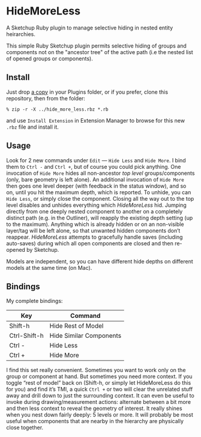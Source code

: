 # HideMoreLess
A Sketchup Ruby plugin to manage selective hiding in nested entity heirarchies.

This simple Ruby Sketchup plugin permits selective hiding of groups and components not on the "ancestor tree" of the active path (i.e the nested list of opened groups or components).

## Install

Just drop [a copy](https://raw.githubusercontent.com/jdtsmith/hidemoreless/master/hide_moreless.rb) in your Plugins folder, or if you prefer, clone this repository, then from the folder:

```
% zip -r -X ../hide_more_less.rbz *.rb
```

and use `Install Extension` in Extension Manager to browse for this new `.rbz` file and install it.

## Usage

Look for 2 new commands under `Edit` — `Hide Less` and `Hide More`. I bind them to `Ctrl -` and `Ctrl +`, but of course you could pick anything.  One invocation of `Hide More` hides all non-ancestor _top level_ groups/components (only, bare geometry is left alone). An additional invocation of `Hide More` then goes one level deeper (with feedback in the status window), and so on, until you hit the maximum depth, which is reported.
To unhide, you can `Hide Less`, or simply close the component. Closing all the way out to the top level disables and unhides everything which _HideMoreLess_ hid.  Jumping directly from one deeply nested component to another on a completely distinct path (e.g. in the Outliner), will reapply the existing depth setting (up to the maximum).  Anything which is already hidden or on an non-visible layer/tag will be left alone, so that unwanted hidden components don’t reappear.  _HideMoreLess_ attempts to gracefully handle saves (including auto-saves) during which all open components are closed and then re-opened by Sketchup. 

Models are independent, so you can have different hide depths on different models at the same time (on Mac).


## Bindings

My complete bindings:


| Key        | Command |
| ------------------- | ------------- |
| Shift-h | Hide Rest of Model |
| Ctrl-Shift-h | Hide Similar Components |
| Ctrl - | Hide Less |
| Ctrl + | Hide More |


I find this set really convenient. Sometimes you want to work only on the group or component at hand. But sometimes you need more context. If you toggle “rest of model” back on (Shift-h, or simply let HideMoreLess do this for you) and find it’s TMI, a quick `Ctrl +` or two will clear the unrelated stuff away and drill down to just the surrounding context. It can even be useful to invoke during drawing/measurement actions: alternate between a bit more and then less context to reveal the geometry of interest. It really shines when you nest down fairly deeply: 5 levels or more. It will probably be most useful when components that are nearby in the hierarchy are physically close together.
